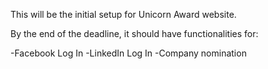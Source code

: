 This will be the initial setup for Unicorn Award website.

By the end of the deadline, it should have functionalities for:

-Facebook Log In
-LinkedIn Log In
-Company nomination
